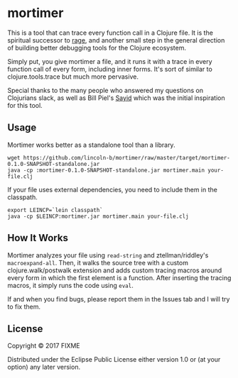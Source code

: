 # mortimer

This is a tool that can trace every function call in a Clojure file. It is the spiritual successor to [rage](https://github.com/lincoln-b/rage), and another small step in the general direction of building better debugging tools for the Clojure ecosystem.

Simply put, you give mortimer a file, and it runs it with a trace in every function call of every form, including inner forms. It's sort of similar to clojure.tools.trace but much more pervasive.

Special thanks to the many people who answered my questions on Clojurians slack, as well as Bill Piel's [Sayid](https://github.com/bpiel/sayid) which was the initial inspiration for this tool.

## Usage

Mortimer works better as a standalone tool than a library.

    wget https://github.com/lincoln-b/mortimer/raw/master/target/mortimer-0.1.0-SNAPSHOT-standalone.jar
    java -cp :mortimer-0.1.0-SNAPSHOT-standalone.jar mortimer.main your-file.clj

If your file uses external dependencies, you need to include them in the classpath.

    export LEINCP=`lein classpath`
    java -cp $LEINCP:mortimer.jar mortimer.main your-file.clj

## How It Works

Mortimer analyzes your file using `read-string` and ztellman/riddley's `macroexpand-all`. Then, it walks the source tree with a custom clojure.walk/postwalk extension and adds custom tracing macros around every form in which the first element is a function. After inserting the tracing macros, it simply runs the code using `eval`. 

If and when you find bugs, please report them in the Issues tab and I will try to fix them.

## License

Copyright © 2017 FIXME

Distributed under the Eclipse Public License either version 1.0 or (at
your option) any later version.

